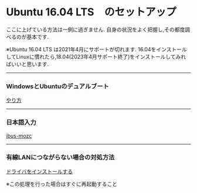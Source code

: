 # Ubuntu 16.04 LTS　のセットアップ

ここに上げている方法は一例に過ぎません.
自身の状況をよく把握し,その都度調べるのが基本です.

※Ubuntu 16.04 LTS は2021年4月にサポートが切れます.
16.04をインストールしてLinuxに慣れたら,18.04(2023年4月サポート終了)をインストールしてみればいいと思います.

---

### WindowsとUbuntuのデュアルブート

[やり方](https://ja.unflf.com/dualboot-ubuntu-windows/)

---

### 日本語入力

[ibus-mozc](https://www.server-world.info/query?os=Ubuntu_16.04&p=japanese)

---

### 有線LANにつながらない場合の対処方法

[ドライバをインストールする](https://blog.spiralray.net/archives/474)

※この処理を行った場合はすぐに再起動すること
